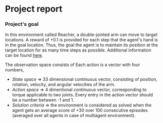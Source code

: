 [//]: # (Image References)

[image1]: https://github.com/sayandev/deep-reinforcement-learning/blob/master/p2_continuous-control/unity_reacher_ppo_agent.gif "Trained Agent"
[image2]: https://github.com/sayandev/deep-reinforcement-learning/blob/master/p2_continuous-control/score.png "Score"
[image3]: https://github.com/sayandev/deep-reinforcement-learning/blob/master/p2_continuous-control/ddpg_pseudo_algo.png "Pseudo Algo"

# Project report

### Project's goal

In this environment called Reacher, a double-jointed arm can move to target locations. A reward of +0.1 is provided for each step that the agent's hand is in the goal location. Thus, the goal the agent is to maintain its position at the target location for as many time steps as possible. Additional information can be found [here](https://github.com/Unity-Technologies/ml-agents/blob/master/docs/Learning-Environment-Examples.md#reacher).

The observation space consists of Each action is a vector with four numbers,

- *State space* => 33 dimensional continuous vector, consisting of position, rotation, velocity, and angular velocities of the arm.
- *Action space* => 4 dimentional continuous vector, corresponding to torque applicable to two joints. Every entry in the action vector should be a number between -1 and 1.
- *Solution criteria* => the environment is considered as solved when the agent gets an average score of +30 over 100 consecutive episodes (averaged over all agents in case of multiagent environment).
